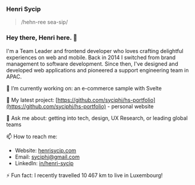 ### Henri Sycip
> /hehn-ree sea-sip/

### Hey there, Henri here. 👋
I'm a Team Leader and frontend developer who loves crafting delightful experiences on web and mobile. Back in 2014 I switched from brand management to software development. Since then, I've designed and developed web applications and pioneered a support engineering team in APAC. 

🔭 I’m currently working on: an e-commerce sample with Svelte

🌱 My latest project: [https://github.com/syciphj/hs-portfolio](https://github.com/syciphj/hs-portfolio)  - personal website 

💬 Ask me about: getting into tech, design, UX Research, or leading global teams

📫 How to reach me:
- Website: [henrisycip.com](https://henrisycip.com) 
- Email: syciphj@gmail.com
- LinkedIn: [in/henri-sycip](https://www.linkedin.com/in/henri-sycip/)

⚡ Fun fact: I recently travelled 10 467 km to live in Luxembourg! 
